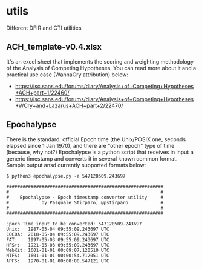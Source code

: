 # utils
Different DFIR and CTI utilities

## ACH_template-v0.4.xlsx
It's an excel sheet that implements the scoring and weighting methodology of the Analysis of Competing Hypotheses. You can read more about it and a practical use case (WannaCry attribution) below:
- https://isc.sans.edu/forums/diary/Analysis+of+Competing+Hypotheses+ACH+part+1/22460/
- https://isc.sans.edu/forums/diary/Analysis+of+Competing+Hypotheses+WCry+and+Lazarus+ACH+part+2/22470/

## Epochalypse
There is the standard, official Epoch time (the Unix/POSIX one, seconds elapsed since 1 Jan 1970), and there are "other epoch" type of time (because, why not?)
Epochalypse is a python script that receives in input a generic timestamp and converts it in several known common format. Sample output ansd currently supported formats below:
```
$ python3 epochalypse.py -e 547120509.243697

##########################################################
#                                                        #
#    Epochalypse - Epoch timestamp converter utility     #
#            by Pasquale Stirparo, @pstirparo            #
#                                                        #
##########################################################

Epoch Time input to be converted: 547120509.243697
Unix:   1987-05-04 09:55:09.243697 UTC
COCOA:  2018-05-04 09:55:09.243697 UTC
FAT:    1997-05-03 09:55:09.243697 UTC
HFS+:   1921-05-03 09:55:09.243697 UTC
WebKit: 1601-01-01 00:09:07.120510 UTC
NTFS:   1601-01-01 00:00:54.712051 UTC
APFS:   1970-01-01 00:00:00.547121 UTC
```
